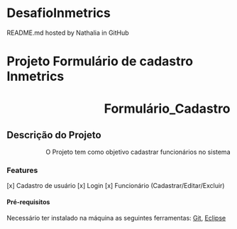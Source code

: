 # DesafioInmetrics

README.md hosted by Nathalia in GitHub

# Projeto Formulário de cadastro Inmetrics
<h1 align="right">Formulário_Cadastro</h1> 


## Descrição do Projeto
<p align="right">O Projeto tem como objetivo cadastrar funcionários no sistema</p>


### Features
[x] Cadastro de usuário
[x] Login
[x] Funcionário (Cadastrar/Editar/Excluir)


#### Pré-requisitos
Necessário ter instalado na máquina as seguintes ferramentas:
[Git](https://github.com/), [Eclipse](https://www.eclipse.org/downloads/)
